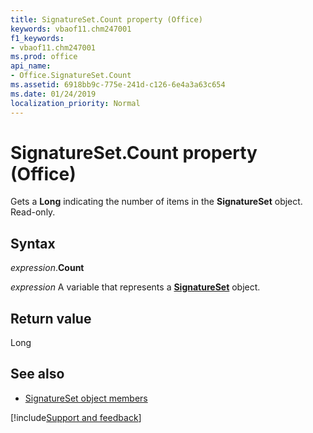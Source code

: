 ```yaml
---
title: SignatureSet.Count property (Office)
keywords: vbaof11.chm247001
f1_keywords:
- vbaof11.chm247001
ms.prod: office
api_name:
- Office.SignatureSet.Count
ms.assetid: 6918bb9c-775e-241d-c126-6e4a3a63c654
ms.date: 01/24/2019
localization_priority: Normal
---
```



# SignatureSet.Count property (Office)

Gets a **Long** indicating the number of items in the **SignatureSet** object. Read-only.


## Syntax

_expression_.**Count**

_expression_ A variable that represents a **[SignatureSet](Office.SignatureSet.md)** object.


## Return value

Long


## See also

- [SignatureSet object members](overview/Library-Reference/signatureset-members-office.md)



[!include[Support and feedback](~/includes/feedback-boilerplate.md)]